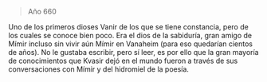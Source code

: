 > Año 660

Uno de los primeros dioses Vanir de los que se tiene constancia, pero de los cuales se conoce bien poco. Era el dios de la sabiduría, gran amigo de Mímir incluso sin vivir aún Mímir en Vanaheim (para eso quedarían cientos de años). No le gustaba escribir, pero sí leer, es por ello que la gran mayoría de conocimientos que Kvasir dejó en el mundo fueron a través de sus conversaciones con Mímir y del hidromiel de la poesía.